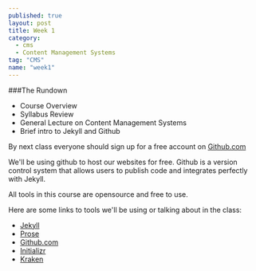 ```yaml
---
published: true
layout: post
title: Week 1
category: 
  - cms
  - Content Management Systems
tag: "CMS"
name: "week1"
---
```


###The Rundown
* Course Overview
* Syllabus Review
* General Lecture on Content Management Systems
* Brief intro to Jekyll and Github

By next class everyone should sign up for a free account on [Github.com](http://github.com)

We'll be using github to host our websites for free. Github is a version control system that allows users to publish code and integrates perfectly with Jekyll. 

All tools in this course are opensource and free to use. 

Here are some links to tools we'll be using or talking about in the class:

* [Jekyll](http://jekyllrb.com)
* [Prose](http://prose.io)
* [Github.com](http://github.com)
* [Initializr](http://initializr.com)
* [Kraken](http://cferdinandi.github.io/kraken/)
